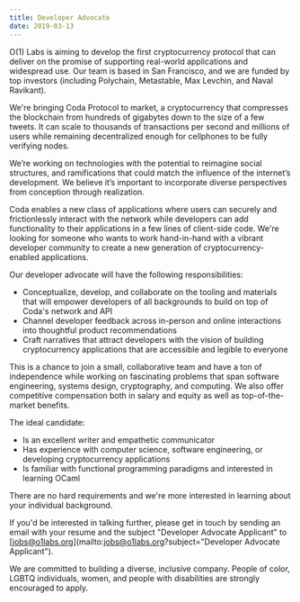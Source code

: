 ```yaml
---
title: Developer Advocate
date: 2019-03-13
---
```


O(1) Labs is aiming to develop the first cryptocurrency protocol that can deliver on the promise of supporting real-world applications and widespread use. Our team is based in San Francisco, and we are funded by top investors (including Polychain, Metastable, Max Levchin, and Naval Ravikant).

We're bringing Coda Protocol to market, a cryptocurrency that compresses the blockchain from hundreds of gigabytes down to the size of a few tweets. It can scale to thousands of transactions per second and millions of users while remaining decentralized enough for cellphones to be fully verifying nodes.

We’re working on technologies with the potential to reimagine social structures, and ramifications that could match the influence of the internet’s development. We believe it’s important to incorporate diverse perspectives from conception through realization.

Coda enables a new class of applications where users can securely and frictionlessly interact with the network while developers can add functionality to their applications in a few lines of client-side code. We're looking for someone who wants to work hand-in-hand with a vibrant developer community to create a new generation of cryptocurrency-enabled applications.

Our developer advocate will have the following responsibilities:

* Conceptualize, develop, and collaborate on the tooling and materials that will empower developers of all backgrounds to build on top of Coda's network and API
* Channel developer feedback across in-person and online interactions into thoughtful product recommendations
* Craft narratives that attract developers with the vision of building cryptocurrency applications that are accessible and legible to everyone

This is a chance to join a small, collaborative team and have a ton of independence while working on fascinating problems that span software engineering, systems design, cryptography, and computing. We also offer competitive compensation both in salary and equity as well as top-of-the-market benefits.

The ideal candidate:

* Is an excellent writer and empathetic communicator
* Has experience with computer science, software engineering, or developing cryptocurrency applications
* Is familiar with functional programming paradigms and interested in learning OCaml

There are no hard requirements and we're more interested in learning about your individual background.

If you'd be interested in talking further, please get in touch by sending an email with your resume and the subject "Developer Advocate Applicant" to [jobs@o1labs.org](mailto:jobs@o1labs.org?subject="Developer Advocate Applicant").


We are committed to building a diverse, inclusive company. People of color, LGBTQ individuals, women, and people with disabilities are strongly encouraged to apply.
